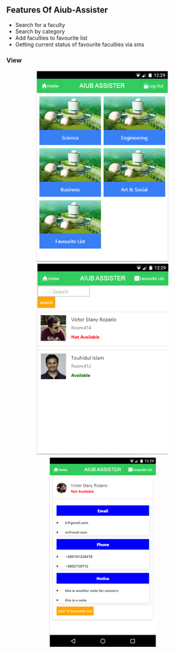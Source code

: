 <h2>Features Of  Aiub-Assister </h2>
<ul>
<li>Search for a faculty</li>
<li>Search by category</li>
<li>Add faculties to favourite list</li>
<li>Getting current status of favourite faculties via sms</li>
</ul>

### View
<div align="center">
  
  <a target="_blank" href="https://raw.githubusercontent.com/AsifNoman/Aiub-Assister/master/www/img/1.PNG">
    <img src="https://raw.githubusercontent.com/AsifNoman/Aiub-Assister/master/www/img/1.PNG" alt="onlineExam1" width="auto" height="500">
  </a>

  <a target="_blank" href="https://raw.githubusercontent.com/AsifNoman/Aiub-Assister/master/www/img/2.PNG">
    <img src="https://raw.githubusercontent.com/AsifNoman/Aiub-Assister/master/www/img/2.PNG" alt="onlineExam1" width="auto" height="500">
  </a>
  
  <a target="_blank" href="https://raw.githubusercontent.com/AsifNoman/Aiub-Assister/master/www/img/3.PNG">
    <img src="https://raw.githubusercontent.com/AsifNoman/Aiub-Assister/master/www/img/3.PNG" alt="onlineExam1" width="auto" height="500">
  </a>
  
</div>
